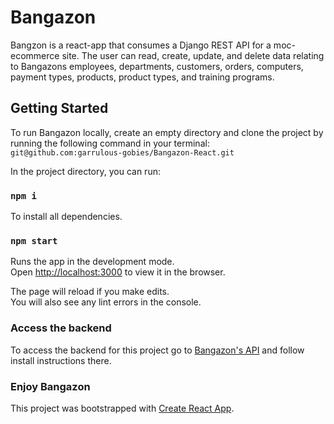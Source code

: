 # Bangazon
Bangzon is a react-app that consumes a Django REST API for a moc-ecommerce site. The user can read, create, update, and delete data relating to Bangazons employees, departments, customers, orders, computers, payment types, products, product types, and training programs.


## Getting Started
To run Bangazon locally, create an empty directory and clone the project by running the following command in your terminal: ``` git@github.com:garrulous-gobies/Bangazon-React.git```


In the project directory, you can run:

### `npm i`

To install all dependencies.

### `npm start`

Runs the app in the development mode.<br>
Open [http://localhost:3000](http://localhost:3000) to view it in the browser.

The page will reload if you make edits.<br>
You will also see any lint errors in the console.

### Access the backend

To access the backend for this project go to [Bangazon's API](https://github.com/garrulous-gobies/BangazonAPI) and follow install instructions there.  


### Enjoy Bangazon


This project was bootstrapped with [Create React App](https://github.com/facebook/create-react-app).
